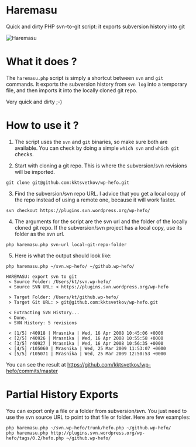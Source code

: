 # Haremasu

Quick and dirty PHP svn-to-git script: it exports subversion history into git

![Haremasu](https://repository-images.githubusercontent.com/217899282/2b2c5580-ffb5-11e9-9b23-e975fde7cb96)

# What it does ?

The `haremasu.php` script is simply a shortcut between `svn` and `git` commands.
It exports the subversion history from `svn log` into a temporary file, and then
imports it into the locally cloned git repo.

Very quick and dirty ;-)

# How to use it ?

1. The script uses the `svn` and `git` binaries, so make sure both are available.
You can check by doing a simple `which svn` and `which git` checks.

2. Start with cloning a git repo. This is where the subversion/svn revisions
will be imported.
```
git clone git@github.com:kktsvetkov/wp-hefo.git
```

3. Find the subversion/svn repo URL. I advice that you get a local copy of the
repo instead of using a remote one, because it will work faster.
```
svn checkout https://plugins.svn.wordpress.org/wp-hefo/
```

4. The arguments for the script are the svn url and the folder of the locally
cloned git repo. If the subversion/svn project has a local copy, use its folder
as the svn url.
```
php haremasu.php svn-url local-git-repo-folder
```

5. Here is what the output should look like:
```
php haremasu.php ~/svn.wp-hefo/ ~/github.wp-hefo/

HAREMASU: export svn to git
 < Source Folder: /Users/kt/svn.wp-hefo/
 < Source SVN URL: < https://plugins.svn.wordpress.org/wp-hefo

 > Target Folder: /Users/kt/github.wp-hefo/
 > Target Git URL: > git@github.com:kktsvetkov/wp-hefo.git

 < Extracting SVN History...
 < Done.
 < SVN History: 5 revisions

 < [1/5] r40918 | Mrasnika | Wed, 16 Apr 2008 10:45:06 +0000
 < [2/5] r40926 | Mrasnika | Wed, 16 Apr 2008 10:55:58 +0000
 < [3/5] r40927 | Mrasnika | Wed, 16 Apr 2008 10:56:35 +0000
 < [4/5] r105060 | Mrasnika | Wed, 25 Mar 2009 11:53:07 +0000
 < [5/5] r105071 | Mrasnika | Wed, 25 Mar 2009 12:50:53 +0000
```
You can see the result at https://github.com/kktsvetkov/wp-hefo/commits/master

# Partial History Exports

You can export only a file or a folder from subversion/svn. You just need to
use the svn source URL to point to that file or folder. Here are few examples:
```
php haremasu.php ~/svn.wp-hefo/trunk/hefo.php ~/github.wp-hefo/
php haremasu.php http://plugins.svn.wordpress.org/wp-hefo/tags/0.2/hefo.php ~/github.wp-hefo/
```
